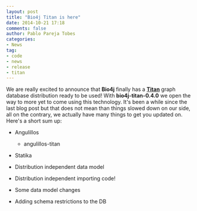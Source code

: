 ```yaml
---
layout: post
title: "Bio4j Titan is here"
date: 2014-10-21 17:18
comments: false
author: Pablo Pareja Tobes
categories:
- News
tag:
- code
- news
- release
- titan
---
```


We are really excited to announce that **Bio4j** finally has a **[Titan](http://thinkaurelius.github.io/titan/)** graph database distribution ready to be used! 
With **bio4j-titan-0.4.0** we open the way to more yet to come using this technology. 
It's been a while since the last blog post but that does not mean than things slowed down on our side, all on the contrary, we actually have many things to get you updated on. 
Here's a short sum up:

- Angulillos
  - angulillos-titan
- Statika

- Distribution independent data model 

- Distribution independent importing code!

- Some data model changes

- Adding schema restrictions to the DB